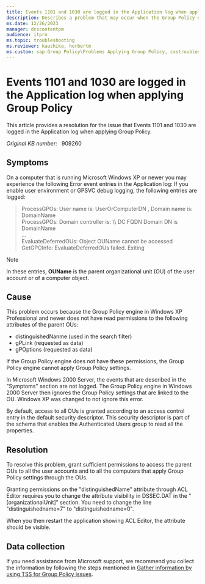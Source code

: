 ```yaml
---
title: Events 1101 and 1030 are logged in the Application log when applying Group Policy
description: Describes a problem that may occur when the Group Policy engine does not have read permissions to the gPLink attribute and the gPOptions attribute of the parent OUs. In this situation, the Group Policy engine cannot apply Group Policy settings.
ms.date: 12/26/2023
manager: dcscontentpm
audience: itpro
ms.topic: troubleshooting
ms.reviewer: kaushika, herbertm
ms.custom: sap:Group Policy\Problems Applying Group Policy, csstroubleshoot
---
```

# Events 1101 and 1030 are logged in the Application log when applying Group Policy

This article provides a resolution for the issue that Events 1101 and 1030 are logged in the Application log when applying Group Policy.

_Original KB number:_ &nbsp; 909260

## Symptoms

On a computer that is running Microsoft Windows XP or newer you may experience the following Error event entries in the Application log: If you enable user environment or GPSVC debug logging, the following entries are logged:

> ProcessGPOs: User name is: UserOrComputerDN , Domain name is: DomainName  
ProcessGPOs: Domain controller is: \\\\ DC FQDN Domain DN is DomainName  
...  
EvaluateDeferredOUs: Object OUName cannot be accessed  
GetGPOInfo: EvaluateDeferredOUs failed. Exiting

> [!NOTE]
> In these entries, **OUName** is the parent organizational unit (OU) of the user account or of a computer object.

## Cause

This problem occurs because the Group Policy engine in Windows XP Professional and newer does not have read permissions to the following attributes of the parent OUs:  

- distinguishedNanme (used in the search filter)
- gPLink (requested as data)
- gPOptions (requested as data)  

If the Group Policy engine does not have these permissions, the Group Policy engine cannot apply Group Policy settings.

In Microsoft Windows 2000 Server, the events that are described in the "Symptoms" section are not logged. The Group Policy engine in Windows 2000 Server then ignores the Group Policy settings that are linked to the OU. Windows XP was changed to not ignore this error.

By default, access to all OUs is granted according to an access control entry in the default security descriptor. This security descriptor is part of the schema that enables the Authenticated Users group to read all the properties.

## Resolution

To resolve this problem, grant sufficient permissions to access the parent OUs to all the user accounts and to all the computers that apply Group Policy settings through the OUs.

Granting permissions on the "distinguishedName" attribute through ACL Editor requires you to change the attribute visibility in DSSEC.DAT in the "[organizationalUnit]" section. You need to change the line "distinguishedname=7" to "distinguishedname=0".

When you then restart the application showing ACL Editor, the attribute should be visible.

## Data collection

If you need assistance from Microsoft support, we recommend you collect the information by following the steps mentioned in [Gather information by using TSS for Group Policy issues](../../windows-client/windows-troubleshooters/gather-information-using-tss-group-policy.md).
